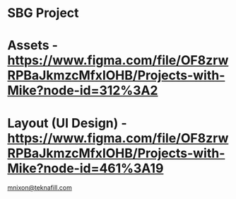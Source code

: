 # SBG Project

# Assets - https://www.figma.com/file/OF8zrwRPBaJkmzcMfxIOHB/Projects-with-Mike?node-id=312%3A2

# Layout (UI Design) - https://www.figma.com/file/OF8zrwRPBaJkmzcMfxIOHB/Projects-with-Mike?node-id=461%3A19

mnixon@teknafill.com
